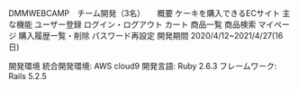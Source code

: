 DMMWEBCAMP　チーム開発（3名） 　
概要
ケーキを購入できるECサイト
主な機能
ユーザー登録
ログイン・ログアウト
カート
商品一覧
商品検索
マイページ
購入履歴一覧・削除
パスワード再設定
開発期間
2020/4/12~2021/4/27(16日)

開発環境
統合開発環境: AWS cloud9
開発言語: Ruby 2.6.3
フレームワーク: Rails 5.2.5

